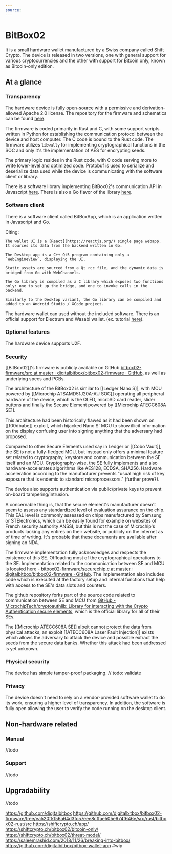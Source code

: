 ```yaml
---
source: 
---
```

# BitBox02
It is a small hardware wallet manufactured by a Swiss company called Shift Crypto. The device is released in two versions, one with general support for various cryptocurrencies and the other with support for Bitcoin only, known as Bitcoin-only edition. 

## At a glance

### Transparency
The hardware device is fully open-source with a permissive and derivation-allowed Apache 2.0 license. The repository for the firmware and schematics can be found [here](https://github.com/digitalbitbox/bitbox02-firmware). 

The firmware is coded primarily in Rust and C, with some support scripts written in Python for establishing the communication protocol between the device and host computer. The C code is bound to the Rust code. The firmware utilizes `libwally` for implementing cryptographical functions in the SOC and only it's the implementation of AES for encrypting seeds.

The primary logic resides in the Rust code, with C code serving more to write lower-level and optimized code. Protobuf is used to serialize and deserialize data used while the device is communicating with the software client or library.

There is a software library implementing BitBox02's communication API in Javascript [here](https://github.com/digitalbitbox/bitbox02-api-js). There is also a Go flavor of the library [here](https://github.com/digitalbitbox/bitbox02-api-go).

### Software client
There is a software client called BitBoxApp, which is an application written in Javascript and Go. 

Citing:
```
The wallet UI is a [React](https://reactjs.org/) single page webapp. It sources its data from the backend written in Go.

The Desktop app is a C++ Qt5 program containing only a `WebEngineView`, displaying the UI.

Static assets are sourced from a Qt rcc file, and the dynamic data is bridged from Go with WebChannels.

The Go library is compiled as a C library which exposes two functions only: one to set up the bridge, and one to invoke calls in the backend.

Similarly to the Desktop variant, the Go library can be compiled and added to an Android Studio / XCode project.
```

The hardware wallet can used without the included software. There is an official support for Electrum and Wasabi wallet. (ex. tutorial [here](https://shiftcrypto.ch/blog/bitbox02-with-electrum-wallet/)).

### Optional features
The hardware device supports U2F.

### Security
[[BitBox02]]'s firmware is publicly available on GitHub [bitbox02-firmware/src at master · digitalbitbox/bitbox02-firmware · GitHub](https://github.com/digitalbitbox/bitbox02-firmware/tree/master/src), as well as underlying specs and PCBs.

The architecture of the BitBox02 is similar to [[Ledger Nano S]], with MCU powered by [[Microchip ATSAMD51J20A-AU SOC]] operating all peripheral hardware of the device, which is the OLED, microSD card reader, slider buttons and finally the Secure Element powered by [[Microchip ATECC608A SE]].

This architecture had been historically flawed as it had been shown on [[f00dbabe]] exploit, which hijacked Nano S' MCU to show illicit information on the display confusing user into signing anything that the adversary had proposed.

Compared to other Secure Elements used say in Ledger or [[Cobo Vault]], the SE is not a fully-fledged MCU, but instead only offers a minimal feature set related to cryptography, keystore and communication between the SE itself and an MCU. Cryptography-wise, the SE fully implements and also hardware-accelerates algorithms like AES128, ECDSA, SHA256. Hardware acceleration according to the manufacturer prevents "usual high risk of key exposure that is endemic to standard microprocessors." (further prove?).

The device also supports authentication via public/private keys to prevent on-board tampering/intrusion.

A concernable thing is, that the secure element's manufacturer doesn't seem to assess any standardized level of evaluation assurance on the chip. This EAL level is commonly assessed on chips manufactured by Samsung or STElectronics, which can be easily found for example on websites of French security authority ANSSI, but this is not the case of Microchip's products lacking any entires on their website, or publicly on the internet as of time of writing. It's probable that these documents are available after signing an NDA. 

The firmware implementation fully acknowledges and respects the existence of this SE. Offloading most of the cryptographical operations to the SE. Implementation related to the communication between SE and MCU is located here - [bitbox02-firmware/securechip.c at master · digitalbitbox/bitbox02-firmware · GitHub](https://github.com/digitalbitbox/bitbox02-firmware/blob/master/src/securechip/securechip.c). The implementation also includes code which is executed at the factory setup and internal functions that help with access to the SE's data slots and counters.

The github repository forks part of the source code related to communication between SE and MCU from [GitHub - MicrochipTech/cryptoauthlib: Library for interacting with the Crypto Authentication secure elements](https://github.com/MicrochipTech/cryptoauthlib), which is the official library for all of their SEs. 

The [[Microchip ATECC608A SE]] albeit cannot protect the data from physical attacks, an exploit [[ATECC608A Laser Fault Injection]] exists which allows the adversary to attack the device and possible extract the seeds from the secure data banks. Whether this attack had been addressed is yet unknown.

### Physical security
The device has simple tamper-proof packaging. // todo: validate

### Privacy
The device doesn't need to rely on a vendor-provided software wallet to do its work, ensuring a higher level of transparency. In addition, the software is fully open allowing the user to verify the code running on the desktop client.

## Non-hardware related

### Manual
//todo

### Support
//todo

## Upgradability
//todo


https://github.com/digitalbitbox
https://github.com/digitalbitbox/bitbox02-firmware/tree/ea520f5156a64d3fc57eee8cffae505e674f646e/src/rust/bitbox02-rust/src
https://shiftcrypto.ch/app/
https://shiftcrypto.ch/bitbox02/bitcoin-only/
https://shiftcrypto.ch/bitbox02/threat-model/
https://saleemrashid.com/2018/11/26/breaking-into-bitbox/
https://github.com/digitalbitbox/bitbox-wallet-app
#wip
